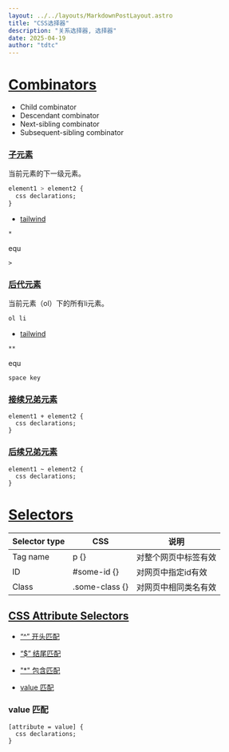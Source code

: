 ```yaml
---
layout: ../../layouts/MarkdownPostLayout.astro
title: "CSS选择器"
description: "关系选择器, 选择器"
date: 2025-04-19
author: "tdtc"
---
```



# [Combinators](https://www.w3schools.com/cssref/css_ref_combinators.php)
- Child combinator
- Descendant combinator
- Next-sibling combinator
- Subsequent-sibling combinator

### [子元素](https://www.w3school.com.cn/css/css_selector_child.asp)
当前元素的下一级元素。
```css
element1 > element2 {
  css declarations;
} 
```
- [tailwind](https://tailwindcss.com/docs/hover-focus-and-other-states#styling-direct-children)
```
*
```
equ
```
>
```
### [后代元素](https://www.w3school.com.cn/css/css_selector_descendant.asp)
当前元素（ol）下的所有li元素。
```xml
ol li
```
- [tailwind](https://tailwindcss.com/docs/hover-focus-and-other-states#styling-all-descendants)
```
**
```
equ
```
space key
```

### [接续兄弟元素](https://developer.mozilla.org/zh-CN/docs/Web/CSS/Next-sibling_combinator)
```
element1 + element2 {
  css declarations;
} 
```

### [后续兄弟元素](https://developer.mozilla.org/zh-CN/docs/Web/CSS/Subsequent-sibling_combinator)
```
element1 ~ element2 {
  css declarations;
} 
```

# [Selectors](https://www.w3schools.com/cssref/css_selectors.php)
| Selector type | CSS | 说明 |
|-|-|-|
| Tag name | p {}|对整个网页中标签有效 |
| ID   | #some-id {} | 对网页中指定id有效 |
| Class | .some-class {} | 对网页中相同类名有效 |

## [CSS Attribute Selectors](https://www.w3schools.com/cssref/sel_attribute.php)
- [“^” 开头匹配](https://www.w3school.com.cn/cssref/selector_attr_begin.asp)

- [“$” 结尾匹配](https://www.w3school.com.cn/cssref/selector_attr_end.asp)

- ["*" 包含匹配](https://www.w3school.com.cn/cssref/selector_attr_contain.asp)

- [value 匹配](https://www.w3schools.com/cssref/sel_attribute_value.php)

### value 匹配
```
[attribute = value] {
  css declarations;
} 
```
